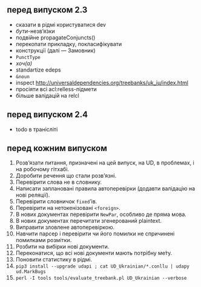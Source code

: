 ## перед випуском 2.3
- сказати в рідмі користуватися dev
- _бути_-незв’я́зки
- подвійне propagateConjuncts()
- перекопати прикладку, покласифікувати
- конструкції (далі — Замовник)
- `PunctType`
- _хоч(а)_
- standartize edeps
- `&noun`
- inspect http://universaldependencies.org/treebanks/uk_iu/index.html
- просіяти всі acl:relless-підмети
- більше валідацій на relcl


## перед випуском 2.4
- todo в транісліті


## перед кожним випуском
1. Розв’язати питання, призначені на цей випуск, на UD, в проблемах, і на робочому гітхабі.
1. Доробити речення що стали розв’язні.
1. Перевірити слова не в словнику.
1. Написати заплановані правила автоперевірки (додавти валідацію на нові реляції).
1. Перевірити словничок `fixed`’ів.
1. Перевірити на нетокенізовані `<foreign>`.
1. В нових документах перевірити `NewPar`, особливо де пряма мова.
1. В нових документах перечитати згенерований plaintext.
1. Виправити зловлене автоперевіркою.
1. Навчити парсер і перевірити чи його помилки не спричинені помилками розмітки.
1. Розбити на вибірки нові документи.
1. Переконатися, що всі нові документи мають потрібну ме́ту.
1. Поновити статистику в рідмі.
1. `pip3 install --upgrade udapi ; cat UD_Ukrainian/*.conllu | udapy ud.MarkBugs`
1. `perl -I tools tools/evaluate_treebank.pl UD_Ukrainian --verbose`
